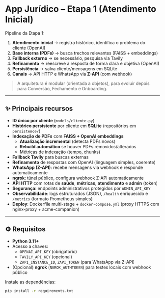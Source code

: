 # App Jurídico – Etapa 1 (Atendimento Inicial)

Pipeline da Etapa 1:
1) **Atendimento inicial** → registra histórico, identifica o problema do cliente (OpenAI)  
2) **Base interna (PDFs)** → busca trechos relevantes (FAISS + embeddings)  
3) **Fallback externo** → se necessário, pesquisa via Tavily  
4) **Refinamento** → reescreve a resposta de forma clara e objetiva (OpenAI)  
5) **Persistência** → salva cliente/mensagens em SQLite  
6) **Canais** → API HTTP e WhatsApp via **Z-API** (com webhook)  

> A arquitetura é modular (orientada a objetos), para evoluir depois para Conversão, Fechamento e Onboarding.

---

## ✨ Principais recursos

- **ID único por cliente** (`models/cliente.py`)
- **Histórico persistente** por cliente em **SQLite** (repositórios em `persistence/`)
- **Indexação de PDFs** com **FAISS + OpenAI embeddings**
  - **Atualização incremental** (detecta PDFs novos)  
  - **Rebuild automático** se houver PDFs removidos/alterados
  - Métricas de indexação (tempo, chunks)
- **Fallback Tavily** para buscas externas
- **Refinamento** de respostas com OpenAI (linguagem simples, coerente)
- **WhatsApp (Z-API)**: recebe mensagens via webhook e responde automaticamente
- **ngrok**: túnel público, configura webhook Z-API automaticamente
- **API HTTP** com rotas de **saúde**, **métricas**, **atendimento** e **admin** (token)
- **Segurança**: endpoints administrativos protegidos por `ADMIN_API_KEY`
- **Observabilidade**: logs estruturados (JSON), `/health` enriquecido e `/metrics` (formato Prometheus simples)
- **Deploy**: Dockerfile multi-stage + `docker-compose.yml` (proxy HTTPS com nginx-proxy + acme-companion)

---

## ⚙️ Requisitos

- **Python 3.11+**
- Acesso a chaves:
  - `OPENAI_API_KEY` (obrigatório)
  - `TAVILY_API_KEY` (opcional)
  - `ZAPI_INSTANCE_ID`, `ZAPI_TOKEN` (para WhatsApp via Z-API)
- (Opcional) **ngrok** (`NGROK_AUTHTOKEN`) para testes locais com webhook público

Instale as dependências:
```bash
pip install -r requirements.txt
